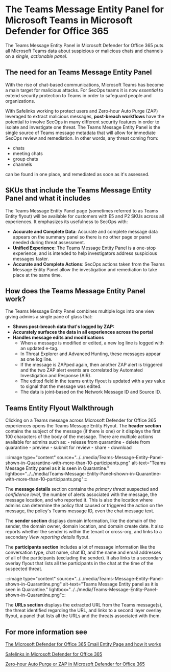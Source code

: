 # The Teams Message Entity Panel for Microsoft Teams in Microsoft Defender for Office 365

The Teams Message Entity Panel in Microsoft Defender for Office 365 puts all Microsoft Teams data about suspicious or malicious chats and channels on a *single, actionable panel*.

## The need for an Teams Message Entity Panel

With the rise of chat-based communications, Microsoft Teams has become a main target for malicious attacks. For SecOps teams it is now *essential* to extend security protection to Teams in order to safeguard people and organizations.

With Safelinks working to protect users and Zero-hour Auto Purge (ZAP) leveraged to extract malicious messages, **post-breach workflows** have the potential to involve SecOps in many different security features in order to isolate and investigate one threat. The Teams Message Entity Panel is the single source of Teams message metadata that will allow for immediate SecOps review and remediation. In other words, any threat coming from:

- chats
- meeting chats
- group chats
- channels

can be found in one place, and remediated as soon as it's assessed.

## SKUs that include the Teams Message Entity Panel and what it includes

The Teams Message Entity Panel page (sometimes referred to as Teams Entity flyout) will be available for customers with E5 and P2 SKUs across all experiences. It emphasizes its usefulness to SecOps with:

- **Accurate and Complete Data**: Accurate and complete message data appears on the summary panel so there is no other page or panel needed during threat assessment.
- **Unified Experience**: The Teams Message Entity Panel is a one-stop experience, and is intended to help investigators address suspicious messages faster.
- **Accurate and Complete Actions**: SecOps actions taken from the Teams Message Entity Panel allow the investigation and remediation to take place at the same time.

## How does the Teams Message Entity Panel work?

The Teams Message Entity Panel combines multiple logs into one view giving admins a single pane of glass that:

- **Shows post-breach data that's logged by ZAP:**
- **Accurately surfaces the data in all experiences across the portal**
- **Handles message edits and modifications**
  - When a message is modified or edited, a new log line is logged with an updated e-tag.
  - In Threat Explorer and Advanced Hunting, these messages appear as one log line.
  - If the message is ZAPped again, then another ZAP alert is triggered and the two ZAP alert events are correlated by Automated Investigation and Response (AIR).
  - The edited field in the teams entity flyout is updated with a *yes* value to signal that the message was edited.
  - The data is joint-based on the Network Message ID and Source ID.

## Teams Entity Flyout Walkthrough

Clicking on a Teams message across Microsoft Defender for Office 365 experiences opens the Teams Message Entity Flyout. The **header section** contains the subject of the message (if there is one) or it displays the first 100 characters of the body of the message. There are multiple actions available for admins such as:
    - release from quarantine
    - delete from quarantine
    - preview
    - submit for review
    - share
    - download

:::image type="content" source="../../media/Teams-Message-Entity-Panel-shown-in-Quarantine-with-more-than-10-participants.png" alt-text="Teams Message Entity panel as it is seen in Quarantine." lightbox="../../media/Teams-Message-Entity-Panel-shown-in-Quarantine-with-more-than-10-participants.png":::

The **message details** section contains the *primary threat* suspected and *confidence level*, the number of alerts associated with the message, the message location, and who reported it. This is also the location where admins can determine the policy that caused or triggered the action on the message, the policy's Teams message ID, even the chat message text.

The **sender section** displays domain information, like the domain of the sender, the domain owner, domain location, and domain create date. It also reports whether the sender is within the tenant or cross-org, and links to a secondary *View reporting details* flyout.

The **participants section** includes a lot of message information like the conversation type, chat name, chat ID, and the name and email addresses of all of the participants (excluding the sender). It also links to a secondary overlay flyout that lists all the participants in the chat at the time of the suspected threat.

:::image type="content" source="../../media/Teams-Message-Entity-Panel-shown-in-Quarantine.png" alt-text="Teams Message Entity panel as it is seen in Quarantine." lightbox="../../media/Teams-Message-Entity-Panel-shown-in-Quarantine.png":::

The **URLs section** displays the extracted URL from the Teams message(s), the threat identified regarding the URL, and links to a second layer overlay flyout, a panel that lists all the URLs and the threats associated with them.

## For more information see

[The Microsoft Defender for Office 365 Email Entity Page and how it works](https://learn.microsoft.com/microsoft-365/security/office-365-security/mdo-email-entity-page?view=o365-worldwide)

[Safelinks in Microsoft Defender for Office 365](https://learn.microsoft.com/microsoft-365/security/office-365-security/safe-links-about?view=o365-worldwide)

[Zero-hour Auto Purge or ZAP in Microsoft Defender for Office 365](https://learn.microsoft.com/microsoft-365/security/office-365-security/zero-hour-auto-purge?view=o365-worldwide)